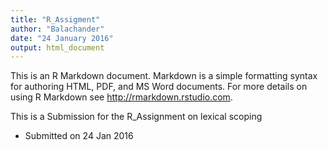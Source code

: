 ```yaml
---
title: "R_Assigment"
author: "Balachander"
date: "24 January 2016"
output: html_document
---
```


This is an R Markdown document. Markdown is a simple formatting syntax for authoring HTML, PDF, and MS Word documents. For more details on using R Markdown see <http://rmarkdown.rstudio.com>.

This is a Submission for the R_Assignment on lexical scoping

* Submitted on 24 Jan 2016
